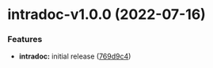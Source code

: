 # intradoc-v1.0.0 (2022-07-16)


### Features

* **intradoc:** initial release ([769d9c4](https://github.com/intradoc/intradoc/commit/769d9c49377814fcfcd215f930b124e89b115f9d))
